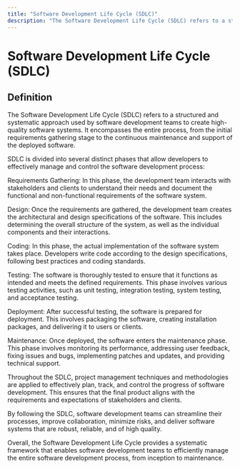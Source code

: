 ```yaml
---
title: "Software Development Life Cycle (SDLC)"
description: "The Software Development Life Cycle (SDLC) refers to a structured and systematic approach used by software development teams to create high-quality software systems. It encompasses the entire process, from the initial requirements gathering stage to the continuous maintenance and support of the deployed software."
---
```


# Software Development Life Cycle (SDLC)

## Definition

The Software Development Life Cycle (SDLC) refers to a structured and systematic approach used by software development teams to create high-quality software systems. It encompasses the entire process, from the initial requirements gathering stage to the continuous maintenance and support of the deployed software.

SDLC is divided into several distinct phases that allow developers to effectively manage and control the software development process:

Requirements Gathering: In this phase, the development team interacts with stakeholders and clients to understand their needs and document the functional and non-functional requirements of the software system.

Design: Once the requirements are gathered, the development team creates the architectural and design specifications of the software. This includes determining the overall structure of the system, as well as the individual components and their interactions.

Coding: In this phase, the actual implementation of the software system takes place. Developers write code according to the design specifications, following best practices and coding standards.

Testing: The software is thoroughly tested to ensure that it functions as intended and meets the defined requirements. This phase involves various testing activities, such as unit testing, integration testing, system testing, and acceptance testing.

Deployment: After successful testing, the software is prepared for deployment. This involves packaging the software, creating installation packages, and delivering it to users or clients.

Maintenance: Once deployed, the software enters the maintenance phase. This phase involves monitoring its performance, addressing user feedback, fixing issues and bugs, implementing patches and updates, and providing technical support.

Throughout the SDLC, project management techniques and methodologies are applied to effectively plan, track, and control the progress of software development. This ensures that the final product aligns with the requirements and expectations of stakeholders and clients.

By following the SDLC, software development teams can streamline their processes, improve collaboration, minimize risks, and deliver software systems that are robust, reliable, and of high quality.

Overall, the Software Development Life Cycle provides a systematic framework that enables software development teams to efficiently manage the entire software development process, from inception to maintenance.


